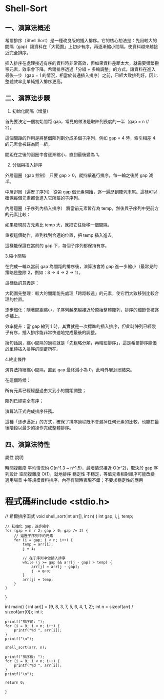 # Shell-Sort


## 一、演算法概述

希爾排序（Shell Sort）是一種改良版的插入排序。它的核心想法是：先用較大的間隔（gap）讓資料在「大範圍」上初步有序，再逐漸縮小間隔，使資料越來越接近完全排序。

插入排序在處理接近有序的資料時非常高效，但如果資料差距太大，就需要頻繁搬移元素，效率會下降。希爾排序透過「分組 + 多輪調整」的方式，讓資料在進入最後一步（gap = 1 的情況，相當於普通插入排序）之前，已經大致排列好，因此整體效率比單純插入排序更高。


## 二、演算法步驟

1. 初始化間隔（增量）

首先要決定一個初始間距 gap，常見的做法是取陣列長度的一半（gap = n // 2）。

這個間距的作用是將整個陣列劃分成多個子序列，例如 gap = 4 時，索引相差 4 的元素會被歸為同一組。

間距在之後的迴圈中會逐漸縮小，直到最後變為 1。


2. 分組與插入排序

外層迴圈（gap 控制）
只要 gap > 0，就持續進行排序，每一輪之後將 gap 減半。

中層迴圈（遍歷子序列）
從第 gap 個元素開始，逐一遍歷到陣列末尾。這樣可以確保每個元素都會進入它所屬的子序列。

內層迴圈（子序列內插入排序）
將當前元素暫存為 temp，然後與子序列中更前方的元素比較：

如果發現前方元素比 temp 大，就把它往後移一個間隔。

重複這個動作，直到找到合適的位置，把 temp 插入進去。

這樣能保證在當前的 gap 下，每個子序列都保持有序。

3.縮小間隔

在完成一輪以當前 gap 為間距的排序後，演算法會將 gap 進一步縮小（最常見的策略是整除 2，例如：8 → 4 → 2 → 1）。

這樣做的意義是：

大範圍先整理：較大的間距能先處理「跨距較遠」的元素，使它們大致移到比較合理的位置。

逐步細化：隨著間距縮小，子序列越來越接近於原始整體陣列，排序的細節會被逐步補上。

效率提升：當 gap 縮到 1 時，其實就是一次標準的插入排序，但此時陣列已經幾乎有序，插入排序能非常快速地完成最後的調整。


換句話說，縮小間隔的過程就是「先粗略分類，再精細排序」，這是希爾排序能優於單純插入排序的關鍵所在。

4.終止條件

演算法持續縮小間隔，直到 gap 最終減小為 0，此時外層迴圈結束。

在這個時候：

所有元素已經經歷過由大到小的間距調整；

陣列已經完全有序；

演算法正式完成排序任務。


這種「逐步逼近」的方式，確保了排序過程既不會漏掉任何元素的比較，也能在最後階段以最少的操作完成整體排序。

## 四、演算法特性

屬性 說明

時間複雜度 平均情況約 O(n^1.3 ~ n^1.5)，最壞情況接近 O(n^2)，取決於 gap 序列設計
空間複雜度 O(1)，就地排序
穩定性 不穩定，等值元素相對順序可能改變
適用場景 中等規模資料排序，內存有限時表現不錯；不要求穩定性的應用

# 程式碼#include <stdio.h>

// 希爾排序函式
void shell_sort(int arr[], int n) {
    int gap, i, j, temp;

    // 初始化 gap，逐步縮小
    for (gap = n / 2; gap > 0; gap /= 2) {
        // 遍歷子序列中的元素
        for (i = gap; i < n; i++) {
            temp = arr[i];
            j = i;

            // 在子序列中做插入排序
            while (j >= gap && arr[j - gap] > temp) {
                arr[j] = arr[j - gap];
                j -= gap;
            }
            arr[j] = temp;
        }
    }
}

int main() {
    int arr[] = {9, 8, 3, 7, 5, 6, 4, 1, 2};
    int n = sizeof(arr) / sizeof(arr[0]);
    int i;

    printf("排序前: ");
    for (i = 0; i < n; i++) {
        printf("%d ", arr[i]);
    }
    printf("\n");

    shell_sort(arr, n);

    printf("排序後: ");
    for (i = 0; i < n; i++) {
        printf("%d ", arr[i]);
    }
    printf("\n");

    return 0;
}
